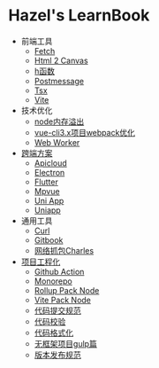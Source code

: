 # Hazel's LearnBook

- 前端工具
  * [Fetch](前端工具/fetch.md)
  * [Html 2 Canvas](前端工具/html2canvas.md)
  * [h函数](前端工具/h函数.md)
  * [Postmessage](前端工具/postmessage.md)
  * [Tsx](前端工具/tsx.md)
  * [Vite](前端工具/vite.md)
- 技术优化
  * [node内存溢出](技术优化/node内存溢出.md)
  * [vue-cli3.x项目webpack优化](技术优化/vue-cli3.x项目webpack优化.md)
  * [Web Worker](技术优化/web-worker.md)
- [跨端方案](跨端方案/README.md)
  * [Apicloud](跨端方案/apicloud.md)
  * [Electron](跨端方案/electron.md)
  * [Flutter](跨端方案/flutter.md)
  * [Mpvue](跨端方案/mpvue.md)
  * [Uni App](跨端方案/uni-app.md)
  * [Uniapp](跨端方案/uniapp.md)
- 通用工具
  * [Curl](通用工具/curl.md)
  * [Gitbook](通用工具/gitbook.md)
  * [网络抓包Charles](通用工具/网络抓包Charles.md)
- [项目工程化](项目工程化/README.md)
  * [Github Action](项目工程化/github-action.md)
  * [Monorepo](项目工程化/monorepo.md)
  * [Rollup Pack Node](项目工程化/rollup-pack-node.md)
  * [Vite Pack Node](项目工程化/vite-pack-node.md)
  * [代码提交规范](项目工程化/代码提交规范.md)
  * [代码校验](项目工程化/代码校验.md)
  * [代码格式化](项目工程化/代码格式化.md)
  * [无框架项目gulp篇](项目工程化/无框架项目gulp篇.md)
  * [版本发布规范](项目工程化/版本发布规范.md)
